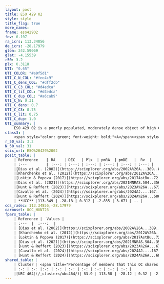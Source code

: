 ```yaml
---
layout: post
title: ESO 429 02
style: style
title_flag: true
more_names: 
fname: eso42902
fov: 0.107
ra_icrs: 113.34856
de_icrs: -28.17979
glon: 242.59069
glat: -4.15539
r50: 3.2
plx: 0.3118
UTI: "0.65"
UTI_COLOR: "#e9f5d1"
UTI_C_N_COL: "#fee4c9"
UTI_C_dens_COL: "#dff2cb"
UTI_C_C3_COL: "#d4edca"
UTI_C_lit_COL: "#d4edca"
UTI_C_dup_COL: "#a6cab9"
UTI_C_N: 0.31
UTI_C_dens: 0.7
UTI_C_C3: 0.75
UTI_C_lit: 0.75
UTI_C_dup: 1.0
UTI_summary: |
    ESO 429 02 is a poorly populated, moderately dense object of high C3 quality. It is well-studied in the literature. This object shares a large percentage of members with a later reported entry.
class3: |
    <span style="color: green; font-weight: bold;">A</span><span style="color: #FFC300; font-weight: bold;">B</span>
r_50_val: 3.2
N_50_val: 31
scix_url: ESO%20429%2002
posit_table: |
    | Reference    | RA    | DEC   | Plx  | pmRA  | pmDE   |  Rv  |
    | :---         | :---: | :---: | :---: | :---: | :---: | :---: |
    |[Dias et al. (2002)](https://scixplorer.org/abs/2002A%26A...389..871D) | 113.35 | -28.188 | -- | -1.52 | -0.56 | -- |
    |[Kharchenko et al. (2012)](https://scixplorer.org/abs/2012A%26A...543A.156K) | 113.355 | -28.19 | -- | -2.15 | 0.56 | -- |
    |[Loktin & Popova (2017)](https://scixplorer.org/abs/2017AstBu..72..257L) | 113.355 | -28.19 | -- | -2.81 | 0.734 | -- |
    |[Dias et al. (2021)](https://scixplorer.org/abs/2021MNRAS.504..356D) | 113.349 | -28.181 | 0.281 | -2.806 | 3.68 | -- |
    |[Hunt & Reffert (2023)](https://scixplorer.org/abs/2023A%26A...673A.114H) | 113.353 | -28.186 | 0.324 | -2.8 | 3.733 | 48.07 |
    |[Cavallo et al. (2024)](https://scixplorer.org/abs/2024AJ....167...12C) | 113.675 | -27.958 | 0.323 | -- | -- | -- |
    |[Hunt & Reffert (2024)](https://scixplorer.org/abs/2024A%26A...686A..42H) | 113.353 | -28.186 | 0.324 | -2.8 | 3.733 | 48.07 |
    | **UCC** |113.349 | -28.18 | 0.312 | -2.835 | 3.671 | -- | 
cds_radec: 113.34856,-28.17979
carousel: UCC_HUNT23
fpars_table: |
    | Reference |  Values |
    | :---  |  :---:  |
    | [Dias et al. (2002)](https://scixplorer.org/abs/2002A%26A...389..871D) | `E(B-V)=0.9, Dist=1670.0, Age=8.6` |
    | [Kharchenko et al. (2012)](https://scixplorer.org/abs/2012A%26A...543A.156K) | `e_bv=0.416, distance=2057, log_age=6.9` |
    | [Loktin & Popova (2017)](https://scixplorer.org/abs/2017AstBu..72..257L) | `E(B-V)=0.05, Dmod=11.196, logt=8.93` |
    | [Dias et al. (2021)](https://scixplorer.org/abs/2021MNRAS.504..356D) | `Av=1.233, Dist=2875, logage=7.113, [Fe/H]=-0.12` |
    | [Hunt & Reffert (2023)](https://scixplorer.org/abs/2023A%26A...673A.114H) | `AV50=1.511, diffAV50=2.46, MOD50=12.178, logAge50=7.335` |
    | [Cavallo et al. (2024)](https://scixplorer.org/abs/2024AJ....167...12C) | `AV50=1.63, dMod50=12.17, logAge50=7.1, [Fe/H]50=-0.03` |
    | [Hunt & Reffert (2024)](https://scixplorer.org/abs/2024A%26A...686A..42H) | `MassJ=748.334` |
shared_table: |
    | Cluster | <span title="Percentage of members that this OC shares with the ones listed">%</span>   | RA   | DEC   | Plx   | pmRA  | pmDE  | Rv | UTI |
    | :-: | :-: |:-: | :-: | :-: | :-: | :-: | :-: | :-: |
    |[UBC 464](/_clusters/ubc464/)| 83.9 | 113.58 | -28.12 | 0.32 | -2.83 | 3.68 | 93.7 |0.3 |
---
```

